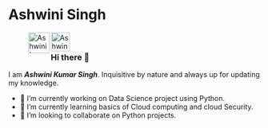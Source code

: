 # **Ashwini Singh**

><a href="https://www.linkedin.com/in/ashwini-kumar-singh-304162244"><img align="left" alt="Ashwini's LinkedIN" width="42px" src="https://encrypted-tbn0.gstatic.com/images?q=tbn:ANd9GcSd9IZDCxlJTB0zIVEaff4I4mpNNCPmoMpe8t9A7WHo8dVve43jdEM-DH1NIcSgvV_TayQ&usqp=CAU"></a>

<a href="mailto:ashwinikmrsngh@gmail.com"><img align="left" alt="Ashwini's Email" width="38px" src="https://t4.ftcdn.net/jpg/04/76/40/09/360_F_476400933_A4gKwXtlgQFslfSuDvbV35eQcBIDlYjw.jpg"></a>  

<br/>

### Hi there 👋

I am _**Ashwini Kumar Singh**_. Inquisitive by nature and always up for updating my knowledge.

- 🔭 I’m currently working on Data Science project using Python.
- 🌱 I’m currently learning basics of Cloud computing and cloud Security.
- 👯 I’m looking to collaborate on Python projects.

<!--
**ashwinikmrsngh/ashwinikmrsngh** is a ✨ _special_ ✨ repository because its `README.md` (this file) appears on your GitHub profile.

Here are some ideas to get you started:

- 🔭 I’m currently working on ...
- 🌱 I’m currently learning ...
- 👯 I’m looking to collaborate on ...
- 🤔 I’m looking for help with ...
- 💬 Ask me about ...
- 📫 How to reach me: ...
- 😄 Pronouns: ...
- ⚡ Fun fact: ...
-->
